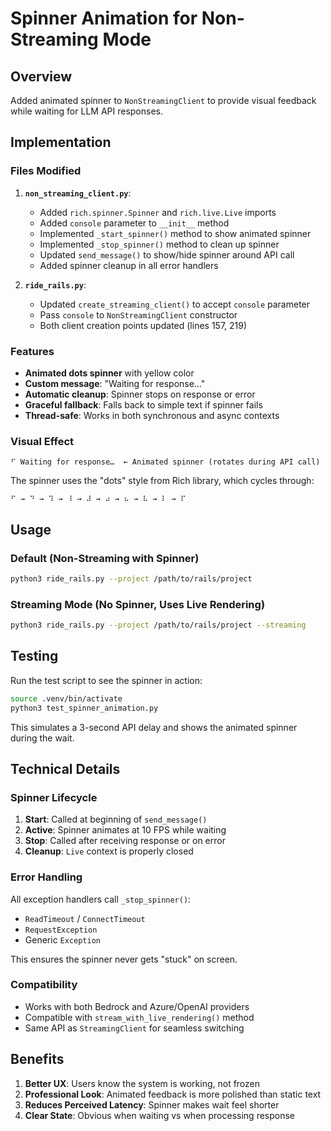 # Spinner Animation for Non-Streaming Mode

## Overview

Added animated spinner to `NonStreamingClient` to provide visual feedback while waiting for LLM API responses.

## Implementation

### Files Modified

1. **`non_streaming_client.py`**:
   - Added `rich.spinner.Spinner` and `rich.live.Live` imports
   - Added `console` parameter to `__init__` method
   - Implemented `_start_spinner()` method to show animated spinner
   - Implemented `_stop_spinner()` method to clean up spinner
   - Updated `send_message()` to show/hide spinner around API call
   - Added spinner cleanup in all error handlers

2. **`ride_rails.py`**:
   - Updated `create_streaming_client()` to accept `console` parameter
   - Pass `console` to `NonStreamingClient` constructor
   - Both client creation points updated (lines 157, 219)

### Features

- **Animated dots spinner** with yellow color
- **Custom message**: "Waiting for response…"
- **Automatic cleanup**: Spinner stops on response or error
- **Graceful fallback**: Falls back to simple text if spinner fails
- **Thread-safe**: Works in both synchronous and async contexts

### Visual Effect

```
⠋ Waiting for response…  ← Animated spinner (rotates during API call)
```

The spinner uses the "dots" style from Rich library, which cycles through:
```
⠋ → ⠙ → ⠹ → ⠸ → ⠼ → ⠴ → ⠦ → ⠧ → ⠇ → ⠏
```

## Usage

### Default (Non-Streaming with Spinner)
```bash
python3 ride_rails.py --project /path/to/rails/project
```

### Streaming Mode (No Spinner, Uses Live Rendering)
```bash
python3 ride_rails.py --project /path/to/rails/project --streaming
```

## Testing

Run the test script to see the spinner in action:
```bash
source .venv/bin/activate
python3 test_spinner_animation.py
```

This simulates a 3-second API delay and shows the animated spinner during the wait.

## Technical Details

### Spinner Lifecycle

1. **Start**: Called at beginning of `send_message()`
2. **Active**: Spinner animates at 10 FPS while waiting
3. **Stop**: Called after receiving response or on error
4. **Cleanup**: `Live` context is properly closed

### Error Handling

All exception handlers call `_stop_spinner()`:
- `ReadTimeout` / `ConnectTimeout`
- `RequestException`
- Generic `Exception`

This ensures the spinner never gets "stuck" on screen.

### Compatibility

- Works with both Bedrock and Azure/OpenAI providers
- Compatible with `stream_with_live_rendering()` method
- Same API as `StreamingClient` for seamless switching

## Benefits

1. **Better UX**: Users know the system is working, not frozen
2. **Professional Look**: Animated feedback is more polished than static text
3. **Reduces Perceived Latency**: Spinner makes wait feel shorter
4. **Clear State**: Obvious when waiting vs when processing response